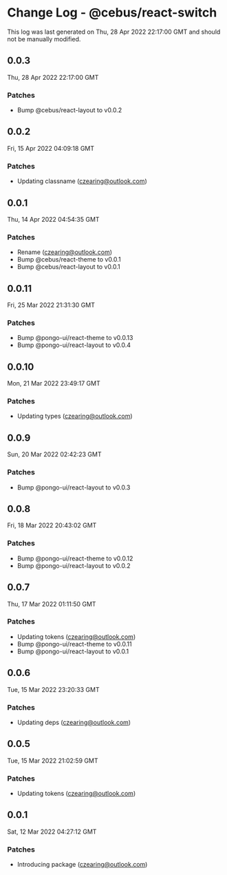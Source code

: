# Change Log - @cebus/react-switch

This log was last generated on Thu, 28 Apr 2022 22:17:00 GMT and should not be manually modified.

<!-- Start content -->

## 0.0.3

Thu, 28 Apr 2022 22:17:00 GMT

### Patches

- Bump @cebus/react-layout to v0.0.2

## 0.0.2

Fri, 15 Apr 2022 04:09:18 GMT

### Patches

- Updating classname (czearing@outlook.com)

## 0.0.1

Thu, 14 Apr 2022 04:54:35 GMT

### Patches

- Rename (czearing@outlook.com)
- Bump @cebus/react-theme to v0.0.1
- Bump @cebus/react-layout to v0.0.1

## 0.0.11

Fri, 25 Mar 2022 21:31:30 GMT

### Patches

- Bump @pongo-ui/react-theme to v0.0.13
- Bump @pongo-ui/react-layout to v0.0.4

## 0.0.10

Mon, 21 Mar 2022 23:49:17 GMT

### Patches

- Updating types (czearing@outlook.com)

## 0.0.9

Sun, 20 Mar 2022 02:42:23 GMT

### Patches

- Bump @pongo-ui/react-layout to v0.0.3

## 0.0.8

Fri, 18 Mar 2022 20:43:02 GMT

### Patches

- Bump @pongo-ui/react-theme to v0.0.12
- Bump @pongo-ui/react-layout to v0.0.2

## 0.0.7

Thu, 17 Mar 2022 01:11:50 GMT

### Patches

- Updating tokens (czearing@outlook.com)
- Bump @pongo-ui/react-theme to v0.0.11
- Bump @pongo-ui/react-layout to v0.0.1

## 0.0.6

Tue, 15 Mar 2022 23:20:33 GMT

### Patches

- Updating deps (czearing@outlook.com)

## 0.0.5

Tue, 15 Mar 2022 21:02:59 GMT

### Patches

- Updating tokens (czearing@outlook.com)

## 0.0.1

Sat, 12 Mar 2022 04:27:12 GMT

### Patches

- Introducing package (czearing@outlook.com)
